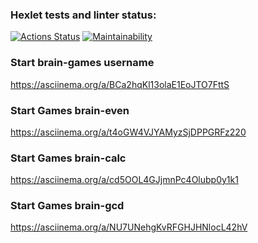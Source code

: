 ### Hexlet tests and linter status:

[![Actions Status](https://github.com/Mari-Krukovskaya/frontend-project-44/workflows/hexlet-check/badge.svg)](https://github.com/Mari-Krukovskaya/frontend-project-44/actions) [![Maintainability](https://api.codeclimate.com/v1/badges/8f9257a77155fd0cb6cf/maintainability)](https://codeclimate.com/github/Mari-Krukovskaya/frontend-project-44/maintainability)

### Start brain-games username

https://asciinema.org/a/BCa2hqKl13olaE1EoJTO7FttS

### Start Games brain-even

https://asciinema.org/a/t4oGW4VJYAMyzSjDPPGRFz220

### Start Games brain-calc

https://asciinema.org/a/cd5OOL4GJjmnPc4Olubp0y1k1

### Start Games brain-gcd

  https://asciinema.org/a/NU7UNehgKvRFGHJHNlocL42hV